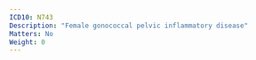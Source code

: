 ```yaml
---
ICD10: N743
Description: "Female gonococcal pelvic inflammatory disease"
Matters: No
Weight: 0
---
```


